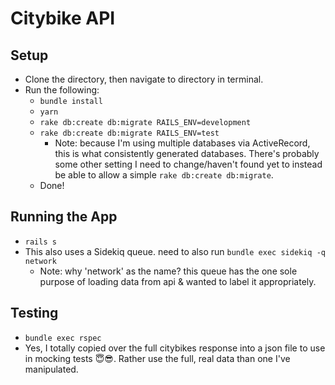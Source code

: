 # Citybike API

## Setup
- Clone the directory, then navigate to directory in terminal.
- Run the following:
  - `bundle install`
  - `yarn`
  - `rake db:create db:migrate RAILS_ENV=development`
  - `rake db:create db:migrate RAILS_ENV=test`
    - Note: because I'm using multiple databases via ActiveRecord, this is what consistently generated databases. There's probably some other setting I need to change/haven't found yet to instead be able to allow a simple `rake db:create db:migrate`. 
  - Done!

## Running the App
  - `rails s`
  - This also uses a Sidekiq queue. need to also run `bundle exec sidekiq -q network`
    - Note: why 'network' as the name? this queue has the one sole purpose of loading data from api & wanted to label it appropriately. 

## Testing
  - `bundle exec rspec`
  - Yes, I totally copied over the full citybikes response into a json file to use in mocking tests 😇😎. Rather use the full, real data than one I've manipulated.
